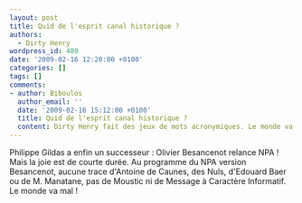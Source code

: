 ```yaml
---
layout: post
title: Quid de l'esprit canal historique ?
authors:
  - Dirty Henry
wordpress_id: 489
date: '2009-02-16 12:20:00 +0100'
categories: []
tags: []
comments:
- author: Biboulos
  author_email: ''
  date: '2009-02-16 15:12:00 +0100'
  title: Quid de l'esprit canal historique ?
  content: Dirty Henry fait des jeux de mots acronymiques. Le monde va mal !
---
```

Philippe Gildas a enfin un successeur : Olivier Besancenot relance NPA ! Mais la joie est de courte durée. Au programme du NPA version Besancenot, aucune trace d'Antoine de Caunes, des Nuls, d'Edouard Baer ou de M. Manatane, pas de Moustic ni de Message à Caractère Informatif. Le monde va mal !
